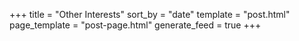 +++
title = "Other Interests"
sort_by = "date"
template = "post.html"
page_template = "post-page.html"
generate_feed = true
+++